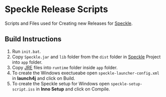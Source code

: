 # Speckle Release Scripts

Scripts and Files used for Creating new Releases for [Speckle](https://github.com/Astralsphere-Arts/Speckle).

## Build Instructions

1. Run `init.bat`.
2. Copy `Speckle.jar` and `lib` folder from the `dist` folder in [Speckle](https://github.com/Astralsphere-Arts/Speckle) Project into `app` folder.
3. Copy [JRE](https://github.com/AdoptOpenJDK/openjdk16-binaries/releases/download/jdk-16.0.1%2B9_openj9-0.26.0/OpenJDK16U-jre_x64_windows_openj9_16.0.1_9_openj9-0.26.0.zip) files into `runtime` folder inside `app` folder.
4. To create the Windows exectueabe open `speckle-launcher-config.xml` in **launch4j** and click on Build.
5. To create the Speckle setup for Windows open `speckle-setup-script.iss` in **Inno Setup** and click on Compile.
